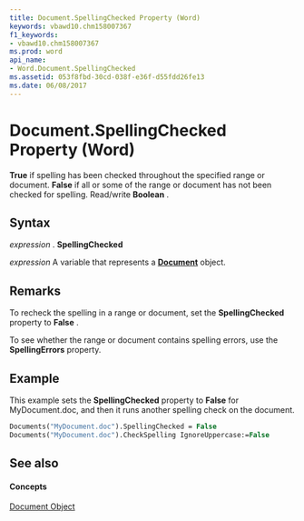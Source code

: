 ```yaml
---
title: Document.SpellingChecked Property (Word)
keywords: vbawd10.chm158007367
f1_keywords:
- vbawd10.chm158007367
ms.prod: word
api_name:
- Word.Document.SpellingChecked
ms.assetid: 053f8fbd-30cd-038f-e36f-d55fdd26fe13
ms.date: 06/08/2017
---
```



# Document.SpellingChecked Property (Word)

 **True** if spelling has been checked throughout the specified range or document. **False** if all or some of the range or document has not been checked for spelling. Read/write **Boolean** .


## Syntax

 _expression_ . **SpellingChecked**

 _expression_ A variable that represents a **[Document](document-object-word.md)** object.


## Remarks

To recheck the spelling in a range or document, set the  **SpellingChecked** property to **False** .

To see whether the range or document contains spelling errors, use the  **SpellingErrors** property.


## Example

This example sets the  **SpellingChecked** property to **False** for MyDocument.doc, and then it runs another spelling check on the document.


```vb
Documents("MyDocument.doc").SpellingChecked = False 
Documents("MyDocument.doc").CheckSpelling IgnoreUppercase:=False
```


## See also


#### Concepts


[Document Object](document-object-word.md)


